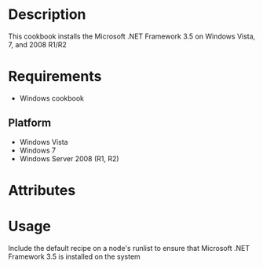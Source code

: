 Description
===========

This cookbook installs the Microsoft .NET Framework 3.5 on Windows Vista, 7, and 2008 R1/R2

Requirements
============

* Windows cookbook

Platform
--------

* Windows Vista
* Windows 7
* Windows Server 2008 (R1, R2)


Attributes
==========

Usage
=====

Include the default recipe on a node's runlist to ensure that Microsoft .NET Framework 3.5 is installed on the system
